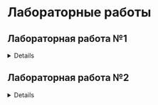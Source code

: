 # Лабораторные работы
## Лабораторная работа №1
<details>

Цель: 
Создать автоматизированный пайплайн для обработки данных, обучения и тестирования модели машинного обучения.
Этапы:
1. Подготовить датасет Iris и сохранить в CSV.
2. Предобработать данные: стандартизация и разделение на train/test.
3. Обучить модель логистической регрессии.
4. Проверить точность модели на тестовых данных.
5. Автоматизировать процесс с помощью pipeline.sh.

```shell
(.venv) ayrat@AyratPC:/mnt/c/Users/limin/PycharmProjects/MLOps/lab1$ ./pipeline.sh
Running data_creation.py...
Data successfully saved to data/iris_data.csv
Running data_preprocessing.py...
Data preprocessing completed successfully.
Running model_preparation.py...
Model successfully saved to model/logistic_regression_model.pkl
Running model_testing.py...
Model test accuracy is: 1.000
Pipeline completed successfully!
```
</details>

## Лабораторная работа №2
<details>

Цель: 
Целью проекта было создание автоматизированного конвейера машинного обучения для решения задачи классификации изображений с использованием датасета CIFAR-10. Конвейер был разработан для демонстрации полного цикла работы с данными и моделями, включая загрузку данных, обучение модели и оценку её качества.
Этапы проекта
1. **Автоматизация процессов**:
   * Разработка скриптов Python для выполнения всех этапов (загрузка данных, обучение модели, оценка качества).
   * Настройка Jenkins для автоматизации выполнения этих этапов.

2. **Использование готовых инструментов**:
   * Применение предобученной модели ResNet18 для ускорения разработки.
   * Использование популярного датасета CIFAR-10 для тестирования.

3. **Оценка производительности**:
   * Проверка точности модели на тестовой выборке для подтверждения её эффективности.

4. **Воспроизводимость**:
   * Создание файла зависимостей (`requirements.txt`) для управления библиотеками.
   * Хранение всех скриптов и конфигураций в единой структуре, что позволяет легко воспроизвести проект на другом сервере.

```shell
Датасет CIFAR-10 успешно загружен.
Epoch 1, Loss: 0.5696378521945166
Epoch 2, Loss: 0.326714326734738
Epoch 3, Loss: 0.227498026783852
Epoch 4, Loss: 0.16253975077587016
Epoch 5, Loss: 0.12570661185976223
Обучение завершено.
Модель сохранена.
Accuracy: 88.74%
```
</details>
